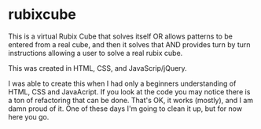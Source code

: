 # rubixcube
This is a virtual Rubix Cube that solves itself OR allows patterns to be entered 
from a real cube, and then it solves that AND provides turn by turn instructions 
allowing a user to solve a real rubix cube.

This was created in HTML, CSS, and JavaScrip/jQuery.

I was able to create this when I had only a beginners understanding of HTML, CSS 
and JavaAcript. If you look at the code you may notice there is a ton of refactoring 
that can be done. That's OK, it works (mostly), and I am damn proud of it.
One of these days I'm going to clean it up, but for now here you go.
